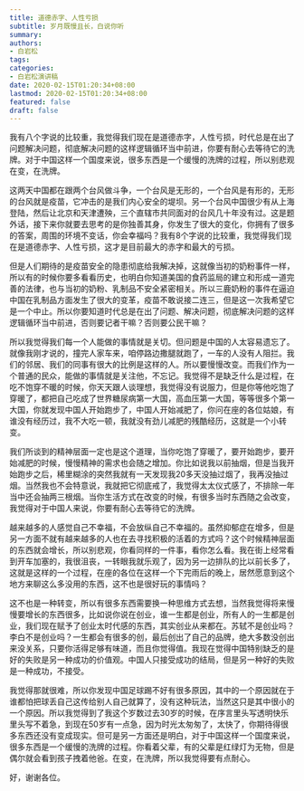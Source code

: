 ```yaml
---
title: 道德赤字、人性亏损
subtitle: 岁月既慢且长，白说你听
summary:
authors: 
- 白岩松
tags:
categories:
- 白岩松演讲稿
date: 2020-02-15T01:20:34+08:00
lastmod: 2020-02-15T01:20:34+08:00
featured: false
draft: false
---
```


我有八个字说的比较重，我觉得我们现在是道德赤字，人性亏损，时代总是在出了问题解决问题，彻底解决问题的这样逻辑循环当中前进，你要有耐心去等待它的洗牌。对于中国这样一个国度来说，很多东西是一个缓慢的洗牌的过程，所以别悲观在变，在洗牌。

这两天中国都在跟两个台风做斗争，一个台风是无形的，一个台风是有形的，无形的台风就是疫苗，它冲击的是我们内心安全的堤坝。另一个台风中国很少有从上海登陆，然后让北京和天津遭殃，三个直辖市共同面对的台风几十年没有过。这是题外话，接下来你就要去思考的是你独善其身，你发生了很大的变化，你拥有了很多的答案，周围的环境不变话，你会幸福吗？我有8个字说的比较重，我觉得我们现在是道德赤字、人性亏损，这才是目前最大的赤字和最大的亏损。

但是人们期待的是疫苗安全的隐患彻底给我解决掉，这就像当初的奶粉事件一样，所以有的时候你要多看看历史，也明白你知道美国的食药监局的建立和形成一道完善的法律，也与当初的奶粉、乳制品不安全紧密相关。所以三鹿奶粉的事件在逼迫中国在乳制品方面发生了很大的变革，疫苗不敢说接二连三，但是这一次我希望它是一个中止。所以你要知道时代总是在出了问题、解决问题，彻底解决问题的这样逻辑循环当中前进，否则要记者干嘛？否则要公民干嘛？

所以我觉得我们每一个人能做的事情就是关切。但问题是中国的人太容易遗忘了。就像我刚才说的，撞完人家车来，咱停路边撒腿就跑了，一车的人没有人阻拦。我们的邻居、我们的同事有很大的比例是这样的人。所以要慢慢改变。而我们作为一个普通的民众，能做的事情就是关注他，不忘记。我觉得不是缺乏什么是过程，在吃不饱穿不暖的时候，你天天跟人谈理想，我觉得没有说服力，但是你等他吃饱了穿暖了，都把自己吃成了世界糖尿病第一大国，高血压第一大国，等等很多个第一大国，你就发现中国人开始跑步了，中国人开始减肥了，你问在座的各位姑娘，有谁没有经历过，我不大吃一顿，我就没有劲儿减肥的残酷经历，这就是一个小转变。

我们所谈到的精神层面一定也是这个道理，当你吃饱了穿暖了，要开始跑步，要开始减肥的时候，慢慢精神的需求也会随之增加。你比如说我以前抽烟，但是当我开始跑步之后，稀里糊涂的突然我就有一天发现我20多天没抽过烟了，我再没抽过烟。当然我也不会特意说，我就把它彻底戒了，我觉得太太仪式感了，不排除一年当中还会抽两三根烟。当你生活方式在改变的时候，有很多当时东西随之会改变，我觉得对于中国人来说，你要有耐心去等待它的洗牌。

越来越多的人感觉自己不幸福，不会放纵自己不幸福的。虽然抑郁症在增多，但是另一方面不就有越来越多的人也在去寻找积极的活着的方式吗？这个时候精神层面的东西就会增长，所以别悲观，你看同样的一件事，看你怎么看。我在街上经常看到开车加塞的，我很沮丧，一转眼我就乐观了，因为另一边排队的比以前长多了，这就是这样的一个过程，在座的各位在这样一个下完雨后的晚上，居然愿意到这个地方来聊这么多没用的东西，这不也是很好玩的事情吗？

这不也是一种转变，所以有很多东西需要换一种思维方式去想，当然我觉得将来慢慢要增长的东西很多，比如说你说在创业，谁一生都是创业，所有人的一生都是创业，我们现在赋予了创业太时代感的东西，其实创业从来都在。苏轼不是创业吗？李白不是创业吗？一生都会有很多的创，最后创出了自己的品牌，绝大多数没创出来没关系，只要你活得足够有味道，而且你觉得值。我现在觉得中国特别缺乏的是好的失败是另一种成功的价值观。中国人只接受成功的结局，但是另一种好的失败是一种成功，不接受。

我觉得那就很难，所以你发现中国足球踢不好有很多原因，其中的一个原因就在于谁都怕把球丢自己这传给别人自己就算了，没有这种玩法，当然这只是其中很小的一个原因。所以我觉得到了我这个岁数过去30岁的时候，在序言里头写透明快乐里头写不着急，到现在50岁有一点急，因为时光太匆匆了，太快了，你期待得很多东西还没有变成现实。但可是另一方面还是明白，对于中国这样一个国度来说，很多东西是一个缓慢的洗牌的过程。你看着父辈，有的父辈是红绿灯为无物，但是偶尔就会看到孩子拽着他爸。在变，在洗牌，所以我觉得要有点耐心。

好，谢谢各位。

